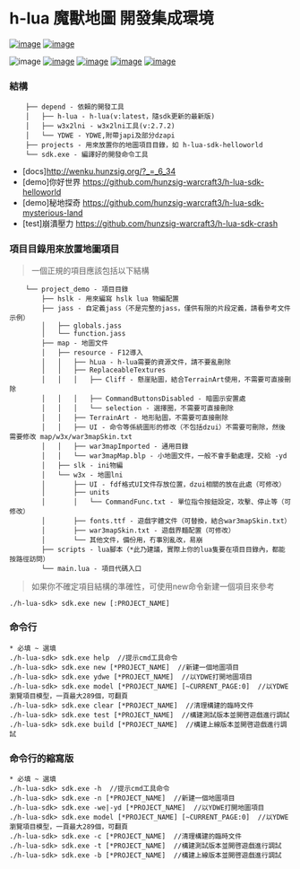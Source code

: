# h-lua 魔獸地圖 開發集成環境

[![image](https://img.shields.io/badge/English-EN_US-blue.svg)](https://github.com/hunzsig-warcraft3/h-lua-sdk/blob/main/README_EN-US.md)
[![image](https://img.shields.io/badge/正體中文-ZH_TW-blue.svg)](https://github.com/hunzsig-warcraft3/h-lua-sdk/blob/main/README_ZH-TW.md)

![image](https://img.shields.io/badge/license-MIT-blue.svg)
[![image](https://img.shields.io/badge/doc-技術文檔-blue.svg)](http://wenku.hunzsig.org/?_=_6_34)
[![image](https://img.shields.io/badge/hLua-v2.alpha-orange.svg)](https://github.com/hunzsig-warcraft3/h-lua)
[![image](https://img.shields.io/badge/Author-hunzsig-red.svg)](https://www.hunzsig.com)
[![image](https://img.shields.io/badge/QQ-325338043-green.svg)](https://qm.qq.com/cgi-bin/qm/qr?k=NYlOpKUo9vEUQ3gN_UBvRUci9avq0tqB&jump_from=webapi)

### 結構
```
    ├── depend - 依賴的開發工具
    │   ├── h-lua - h-lua(v:latest，隨sdk更新的最新版)
    │   ├── w3x2lni - w3x2lni工具(v:2.7.2)
    │   └── YDWE - YDWE,附帶japi及部分dzapi
    ├── projects - 用來放置你的地圖項目目錄，如 h-lua-sdk-helloworld
    └── sdk.exe - 編譯好的開發命令工具
```

 * [docs]http://wenku.hunzsig.org/?_=_6_34
 * [demo]你好世界 https://github.com/hunzsig-warcraft3/h-lua-sdk-helloworld
 * [demo]秘地探奇 https://github.com/hunzsig-warcraft3/h-lua-sdk-mysterious-land
 * [test]崩潰壓力 https://github.com/hunzsig-warcraft3/h-lua-sdk-crash

### 項目目錄用來放置地圖項目
> 一個正規的項目應該包括以下結構
```
    └── project_demo - 項目目錄
        ├── hslk - 用來編寫 hslk lua 物編配置
        ├── jass - 自定義jass（不是完整的jass，僅供有限的片段定義，請看參考文件示例）
        │   ├── globals.jass
        │   └── function.jass
        ├── map - 地圖文件
        │   ├── resource - F12導入
        │   │   ├── hLua - h-lua需要的資源文件，請不要亂刪除
        │   │   ├── ReplaceableTextures
        │   │   │   ├── Cliff - 懸崖貼圖，結合TerrainArt使用，不需要可直接刪除
        │   │   │   ├── CommandButtonsDisabled - 暗圖示安置處
        │   │   │   └── selection - 選擇圈，不需要可直接刪除
        │   │   ├── TerrainArt - 地形貼圖，不需要可直接刪除
        │   │   ├── UI - 命令等係統圖形的修改（不包括dzui）不需要可刪除，然後需要修改 map/w3x/war3mapSkin.txt
        │   │   ├── war3mapImported - 通用目錄
        │   │   └── war3mapMap.blp - 小地圖文件，一般不會手動處理，交給 -yd
        │   ├── slk - ini物編
        │   └── w3x - 地圖lni
        │       ├── UI - fdf格式UI文件存放位置，dzui相關的放在此處（可修改）
        │       ├── units
        │       │   └── CommandFunc.txt - 單位指令按鈕設定，攻擊、停止等（可修改）
        │       ├── fonts.ttf - 遊戲字體文件（可替換，結合war3mapSkin.txt）
        │       ├── war3mapSkin.txt - 遊戲界麵配置（可修改）
        │       └── 其他文件，備份用，冇事別亂改，易崩
        ├── scripts - lua腳本（*此乃建議，實際上你的lua隻要在項目目錄內，都能按路徑訪問）
        └── main.lua - 項目代碼入口
```
> 如果你不確定項目結構的準確性，可使用new命令新建一個項目來參考
```
./h-lua-sdk> sdk.exe new [:PROJECT_NAME]
```

### 命令行
```
* 必填 ~ 選填
./h-lua-sdk> sdk.exe help  //提示cmd工具命令
./h-lua-sdk> sdk.exe new [*PROJECT_NAME]  //新建一個地圖項目
./h-lua-sdk> sdk.exe ydwe [*PROJECT_NAME]  //以YDWE打開地圖項目
./h-lua-sdk> sdk.exe model [*PROJECT_NAME] [~CURRENT_PAGE:0]  //以YDWE瀏覽項目模型，一頁最大289個，可翻頁
./h-lua-sdk> sdk.exe clear [*PROJECT_NAME]  //清理構建的臨時文件
./h-lua-sdk> sdk.exe test [*PROJECT_NAME]  //構建測試版本並開啓遊戲進行調試
./h-lua-sdk> sdk.exe build [*PROJECT_NAME]  //構建上線版本並開啓遊戲進行調試
```

### 命令行的縮寫版
```
* 必填 ~ 選填
./h-lua-sdk> sdk.exe -h  //提示cmd工具命令
./h-lua-sdk> sdk.exe -n [*PROJECT_NAME]  //新建一個地圖項目
./h-lua-sdk> sdk.exe -we|-yd [*PROJECT_NAME]  //以YDWE打開地圖項目
./h-lua-sdk> sdk.exe model [*PROJECT_NAME] [~CURRENT_PAGE:0]  //以YDWE瀏覽項目模型，一頁最大289個，可翻頁
./h-lua-sdk> sdk.exe -c [*PROJECT_NAME]  //清理構建的臨時文件
./h-lua-sdk> sdk.exe -t [*PROJECT_NAME]  //構建測試版本並開啓遊戲進行調試
./h-lua-sdk> sdk.exe -b [*PROJECT_NAME]  //構建上線版本並開啓遊戲進行調試
```
